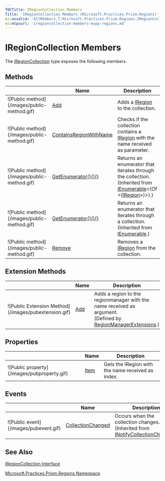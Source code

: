 ```yaml
---
TOCTitle: IRegionCollection Members
Title: 'IRegionCollection Members (Microsoft.Practices.Prism.Regions)'
ms:assetid: 'AllMembers.T:Microsoft.Practices.Prism.Regions.IRegionCollection'
ms:mtpsurl: 'iregioncollection-members-mspp-regions.md'
---
```


# IRegionCollection Members

The [IRegionCollection](https://msdn.microsoft.com/library/microsoft.practices.prism.regions.iregioncollection) type exposes the following members.

## Methods


<table>

<thead>
<tr class="header">
<th> </th>
<th>Name</th>
<th>Description</th>
</tr>
</thead>
<tbody>
<tr class="odd">
<td>![Public method](/images/public-method.gif)</td>
<td><a href="https://msdn.microsoft.com/library/microsoft.practices.prism.regions.iregioncollection.add(microsoft.practices.prism.regions.iregion)">Add</a></td>
<td><div class="summary">
Adds a <a href="https://msdn.microsoft.com/library/microsoft.practices.prism.regions.iregion">IRegion</a> to the collection.
</div></td>
</tr>
<tr class="even">
<td>![Public method](/images/public-method.gif)</td>
<td><a href="https://msdn.microsoft.com/library/microsoft.practices.prism.regions.iregioncollection.containsregionwithname(system.string)">ContainsRegionWithName</a></td>
<td><div class="summary">
Checks if the collection contains a <a href="https://msdn.microsoft.com/library/microsoft.practices.prism.regions.iregion">IRegion</a> with the name received as parameter.
</div></td>
</tr>
<tr class="odd">
<td>![Public method](/images/public-method.gif)</td>
<td><a href="http://msdn.microsoft.com/en-us/library/s793z9y2">GetEnumerator()()()</a></td>
<td><div class="summary">
Returns an enumerator that iterates through the collection.
</div>
(Inherited from <a href="http://msdn.microsoft.com/en-us/library/9eekhta0">IEnumerable</a>&lt;(Of &lt;(<a href="https://msdn.microsoft.com/library/microsoft.practices.prism.regions.iregion">IRegion</a>&gt;)&gt;).)</td>
</tr>
<tr class="even">
<td>![Public method](/images/public-method.gif)</td>
<td><a href="http://msdn.microsoft.com/en-us/library/5zae5365">GetEnumerator()()()</a></td>
<td><div class="summary">
Returns an enumerator that iterates through a collection.
</div>
(Inherited from <a href="http://msdn.microsoft.com/en-us/library/h1x9x1b1">IEnumerable</a>.)</td>
</tr>
<tr class="odd">
<td>![Public method](/images/public-method.gif)</td>
<td><a href="https://msdn.microsoft.com/library/microsoft.practices.prism.regions.iregioncollection.remove(system.string)">Remove</a></td>
<td><div class="summary">
Removes a <a href="https://msdn.microsoft.com/library/microsoft.practices.prism.regions.iregion">IRegion</a> from the collection.
</div></td>
</tr>
</tbody>
</table>

## Extension Methods


<table>

<thead>
<tr class="header">
<th> </th>
<th>Name</th>
<th>Description</th>
</tr>
</thead>
<tbody>
<tr class="odd">
<td>![Public Extension Method](/images/pubextension.gif)</td>
<td><a href="https://msdn.microsoft.com/library/microsoft.practices.prism.regions.regionmanagerextensions.add(microsoft.practices.prism.regions.iregioncollection%2csystem.string%2cmicrosoft.practices.prism.regions.iregion)">Add</a></td>
<td><div class="summary">
Adds a region to the regionmanager with the name received as argument.
</div>
(Defined by <a href="https://msdn.microsoft.com/library/microsoft.practices.prism.regions.regionmanagerextensions">RegionManagerExtensions</a>.)</td>
</tr>
</tbody>
</table>

## Properties


<table>

<thead>
<tr class="header">
<th> </th>
<th>Name</th>
<th>Description</th>
</tr>
</thead>
<tbody>
<tr class="odd">
<td>![Public property](/images/pubproperty.gif)</td>
<td><a href="https://msdn.microsoft.com/library/microsoft.practices.prism.regions.iregioncollection.item(system.string)">Item</a></td>
<td><div class="summary">
Gets the IRegion with the name received as index.
</div></td>
</tr>
</tbody>
</table>

## Events


<table>

<thead>
<tr class="header">
<th> </th>
<th>Name</th>
<th>Description</th>
</tr>
</thead>
<tbody>
<tr class="odd">
<td>![Public event](/images/pubevent.gif)</td>
<td><a href="http://msdn.microsoft.com/en-us/library/ms653382">CollectionChanged</a></td>
<td><div class="summary">
Occurs when the collection changes.
</div>
(Inherited from <a href="http://msdn.microsoft.com/en-us/library/ms668629">INotifyCollectionChanged</a>.)</td>
</tr>
</tbody>
</table>

## See Also

[IRegionCollection Interface](https://msdn.microsoft.com/library/microsoft.practices.prism.regions.iregioncollection)

[Microsoft.Practices.Prism.Regions Namespace](https://msdn.microsoft.com/library/microsoft.practices.prism.regions)